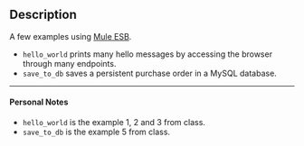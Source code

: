 ## Description

A few examples using [Mule ESB](https://www.mulesoft.com/resources/esb/what-mule-esb).

* `hello_world` prints many hello messages by accessing the browser through many endpoints.
* `save_to_db` saves a persistent purchase order in a MySQL database.


----

#### Personal Notes

* `hello_world` is the example 1, 2 and 3 from class.
* `save_to_db` is the example 5 from class.